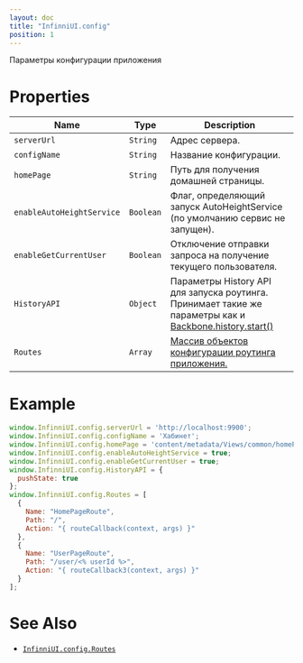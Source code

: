 ```yaml
---
layout: doc
title: "InfinniUI.config"
position: 1
---
```


Параметры конфигурации приложения

# Properties

|Name|Type|Description|
|----|----|-----------|
|`serverUrl`|`String`|Адрес сервера.|
|`configName`|`String`|Название конфигурации.|
|`homePage`|`String`|Путь для получения домашней страницы.|
|`enableAutoHeightService`|`Boolean`|Флаг, определяющий запуск AutoHeightService (по умолчанию сервис не запущен).|
|`enableGetCurrentUser`|`Boolean`|Отключение отправки запроса на получение текущего пользователя.|
|`HistoryAPI`|`Object`|Параметры History API для запуска роутинга. Принимает такие же параметры как и [Backbone.history.start()](http://backbonejs.org/#History-start)|
|`Routes`|`Array`|[Массив объектов конфигурации роутинга приложения.](../InfinniUI.config.Routes)|

# Example

```js
window.InfinniUI.config.serverUrl = 'http://localhost:9900';
window.InfinniUI.config.configName = 'Хабинет';
window.InfinniUI.config.homePage = 'content/metadata/Views/common/homePage.json';
window.InfinniUI.config.enableAutoHeightService = true;
window.InfinniUI.config.enableGetCurrentUser = true;
window.InfinniUI.config.HistoryAPI = {
  pushState: true
};
window.InfinniUI.config.Routes = [
  {
    Name: "HomePageRoute",
    Path: "/",
    Action: "{ routeCallback(context, args) }"
  },
  {
    Name: "UserPageRoute",
    Path: "/user/<% userId %>",
    Action: "{ routeCallback3(context, args) }"
  }
];
```

# See Also

* [`InfinniUI.config.Routes`](../InfinniUI.config.Routes)

